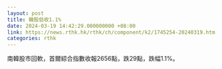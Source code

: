 ```yaml
---
layout: post
title: 韓股低收1.1%
date: 2024-03-19 14:42:29.000000000 +08:00
link: https://news.rthk.hk/rthk/ch/component/k2/1745254-20240319.htm
categories: rthk
---
```


南韓股市回軟，首爾綜合指數收報2656點，跌29點，跌幅1.1%。
